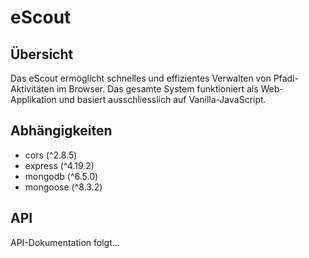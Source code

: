 # eScout

## Übersicht
Das eScout ermöglicht schnelles und effizientes Verwalten von Pfadi-Aktivitäten im Browser.
Das gesamte System funktioniert als Web-Applikation und basiert ausschliesslich auf Vanilla-JavaScript.


## Abhängigkeiten
- cors (^2.8.5)
- express (^4.19.2)
- mongodb (^6.5.0)
- mongoose (^8.3.2)

## API
API-Dokumentation folgt...

